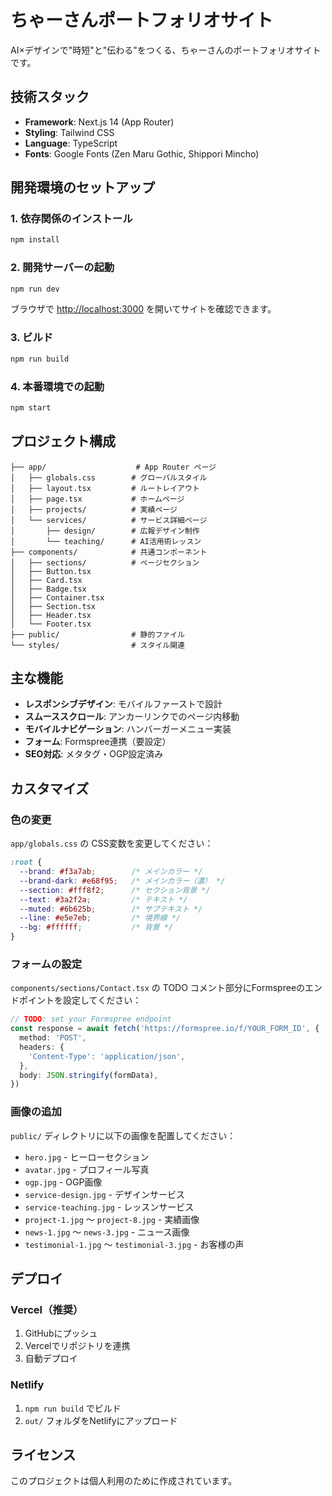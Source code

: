 # ちゃーさんポートフォリオサイト

AI×デザインで"時短"と"伝わる"をつくる、ちゃーさんのポートフォリオサイトです。

## 技術スタック

- **Framework**: Next.js 14 (App Router)
- **Styling**: Tailwind CSS
- **Language**: TypeScript
- **Fonts**: Google Fonts (Zen Maru Gothic, Shippori Mincho)

## 開発環境のセットアップ

### 1. 依存関係のインストール

```bash
npm install
```

### 2. 開発サーバーの起動

```bash
npm run dev
```

ブラウザで [http://localhost:3000](http://localhost:3000) を開いてサイトを確認できます。

### 3. ビルド

```bash
npm run build
```

### 4. 本番環境での起動

```bash
npm start
```

## プロジェクト構成

```
├── app/                    # App Router ページ
│   ├── globals.css        # グローバルスタイル
│   ├── layout.tsx         # ルートレイアウト
│   ├── page.tsx           # ホームページ
│   ├── projects/          # 実績ページ
│   └── services/          # サービス詳細ページ
│       ├── design/        # 広報デザイン制作
│       └── teaching/      # AI活用術レッスン
├── components/            # 共通コンポーネント
│   ├── sections/          # ページセクション
│   ├── Button.tsx
│   ├── Card.tsx
│   ├── Badge.tsx
│   ├── Container.tsx
│   ├── Section.tsx
│   ├── Header.tsx
│   └── Footer.tsx
├── public/                # 静的ファイル
└── styles/                # スタイル関連
```

## 主な機能

- **レスポンシブデザイン**: モバイルファーストで設計
- **スムーススクロール**: アンカーリンクでのページ内移動
- **モバイルナビゲーション**: ハンバーガーメニュー実装
- **フォーム**: Formspree連携（要設定）
- **SEO対応**: メタタグ・OGP設定済み

## カスタマイズ

### 色の変更

`app/globals.css` の CSS変数を変更してください：

```css
:root {
  --brand: #f3a7ab;        /* メインカラー */
  --brand-dark: #e68f95;   /* メインカラー（濃） */
  --section: #fff8f2;      /* セクション背景 */
  --text: #3a2f2a;         /* テキスト */
  --muted: #6b625b;        /* サブテキスト */
  --line: #e5e7eb;         /* 境界線 */
  --bg: #ffffff;           /* 背景 */
}
```

### フォームの設定

`components/sections/Contact.tsx` の TODO コメント部分にFormspreeのエンドポイントを設定してください：

```typescript
// TODO: set your Formspree endpoint
const response = await fetch('https://formspree.io/f/YOUR_FORM_ID', {
  method: 'POST',
  headers: {
    'Content-Type': 'application/json',
  },
  body: JSON.stringify(formData),
})
```

### 画像の追加

`public/` ディレクトリに以下の画像を配置してください：

- `hero.jpg` - ヒーローセクション
- `avatar.jpg` - プロフィール写真
- `ogp.jpg` - OGP画像
- `service-design.jpg` - デザインサービス
- `service-teaching.jpg` - レッスンサービス
- `project-1.jpg` ～ `project-8.jpg` - 実績画像
- `news-1.jpg` ～ `news-3.jpg` - ニュース画像
- `testimonial-1.jpg` ～ `testimonial-3.jpg` - お客様の声

## デプロイ

### Vercel（推奨）

1. GitHubにプッシュ
2. Vercelでリポジトリを連携
3. 自動デプロイ

### Netlify

1. `npm run build` でビルド
2. `out/` フォルダをNetlifyにアップロード

## ライセンス

このプロジェクトは個人利用のために作成されています。
